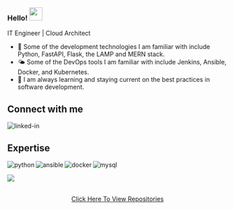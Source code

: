 ### Hello! <img src="https://raw.githubusercontent.com/MartinHeinz/MartinHeinz/master/wave.gif" width="30" height="30px">

IT Engineer | Cloud Architect

- 🔭 Some of the development technologies I am familiar with include Python, FastAPI, Flask, the LAMP and MERN stack.
- 🌤️ Some of the DevOps tools I am familiar with include Jenkins, Ansible, Docker, and Kubernetes.
- 🌱 I am always learning and staying current on the best practices in software development.

## Connect with me

[<img align="left" alt="linked-in" src="https://img.shields.io/badge/linkedin-%230077B5.svg?&style=for-the-badge&logo=linkedin&logoColor=white" />](https://www.linkedin.com/in/jahmaul-holmes/)
<br>
## Expertise
<img align="left" alt="python" src="https://img.shields.io/badge/Python-3776AB?style=for-the-badge&logo=python&logoColor=yellow" />

<img align="left" alt="ansible" src="https://img.shields.io/badge/Ansible-E00?logo=ansible&logoColor=fff&style=for-the-badge" />

<img align="left" alt="docker" src="https://img.shields.io/badge/Docker-2496ED?logo=docker&logoColor=fff&style=for-the-badge" />

<img align="left" alt="mysql" src="https://img.shields.io/badge/MySQL-4479A1?logo=mysql&logoColor=fff&style=for-the-badge" /><br/>

<a href="https://github.com/jholmes16">
  <img align="center" src="https://github-readme-stats.vercel.app/api/top-langs/?username=jholmes16&theme=blue-green" />
</a>

<!-- For Grade to show <a href="https://github.com/jholmes16/">
  <img align="center" src="https://github-readme-stats.vercel.app/api?username=jholmes16&count_private=true&hide=contribs,stars,issues&theme=blue-green" />
</a> -->

<p align="center">
<a href="https://github.com/jholmes16/"><br />
Click Here To View Repositories
</a>
</p>



